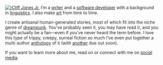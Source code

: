 [![}Cliff Jones Jr.](cliff-2021)](/social) I’m a [writer](/writing) and a [software developer](/coding) with a background in [linguistics](/language). I also make [art](/art) from time to time.

I create artisanal human-generated stories, most of which fit into the niche genre of [dreampunk](/dreampunk). You’ve probably seen it, you may have read it, and you might actually be a fan—even if you’ve never heard the term before. I love this type of trippy, creepy, surreal fiction so much I’ve even put together a multi-author [anthology](/mirrormaze) of it (with [another](/somniscope) due out soon).

If you want to learn more about me, read on or connect with me on [social media](/social).

